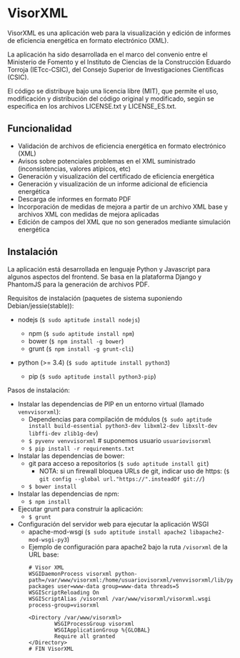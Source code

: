 VisorXML
========

VisorXML es una aplicación web para la visualización y edición de informes de eficiencia energética en formato electrónico (XML).

La aplicación ha sido desarrollada en el marco del convenio entre el Ministerio de Fomento y el Instituto de Ciencias de la Construcción Eduardo Torroja (IETcc-CSIC), del Consejo Superior de Investigaciones Científicas (CSIC).

El código se distribuye bajo una licencia libre (MIT), que permite el uso, modificación y distribución del código original y modificado, según se especifica en los archivos LICENSE.txt y LICENSE_ES.txt.

Funcionalidad
-------------

- Validación de archivos de eficiencia energética en formato electrónico (XML)
- Avisos sobre potenciales problemas en el XML suministrado (inconsistencias, valores atípicos, etc)
- Generación y visualización del certificado de eficiencia energética
- Generación y visualización de un informe adicional de eficiencia energética
- Descarga de informes en formato PDF
- Incorporación de medidas de mejora a partir de un archivo XML base y archivos XML con medidas de mejora aplicadas
- Edición de campos del XML que no son generados mediante simulación energética

Instalación
-----------

La aplicación está desarrollada en lenguaje Python y Javascript para algunos aspectos del frontend. Se basa en la plataforma Django y PhantomJS para la generación de archivos PDF.

Requisitos de instalación (paquetes de sistema suponiendo Debian/jessie(stable)):

* nodejs (`$ sudo aptitude install nodejs`)
    * npm (`$ sudo aptitude install npm`)
    * bower (`$ npm install -g bower`)
    * grunt (`$ npm install -g grunt-cli`)

* python (>= 3.4) (`$ sudo aptitude install python3`)
    * pip (`$ sudo aptitude install python3-pip`)

Pasos de instalación:

* Instalar las dependencias de PIP en un entorno virtual (llamado `venvvisorxml`):
    * Dependencias para compilación de módulos (`$ sudo aptitude install build-essential python3-dev libxml2-dev libxslt-dev libffi-dev zlib1g-dev`)
    * `$ pyvenv venvvisorxml` # suponemos usuario `usuariovisorxml`
    * `$ pip install -r requirements.txt`
* Instalar las dependencias de bower:
    * git para acceso a repositorios (`$ sudo aptitude install git`)
        * NOTA: si un firewall bloquea URLs de git, indicar uso de https: (`$ git config --global url."https://".insteadOf git://`)
    * `$ bower install`
* Instalar las dependencias de npm:
    * `$ npm install`
* Ejecutar grunt para construir la aplicación:
    * `$ grunt`
* Configuración del servidor web para ejecutar la aplicación WSGI
    * apache-mod-wsgi (`$ sudo aptitude install apache2 libapache2-mod-wsgi-py3`)
    * Ejemplo de configuración para apache2 bajo la ruta `/visorxml` de la URL base:
        ```
        # Visor XML
        WSGIDaemonProcess visorxml python-path=/var/www/visorxml:/home/usuariovisorxml/venvvisorxml/lib/python3.4/site-packages user=www-data group=www-data threads=5
        WSGIScriptReloading On
        WSGIScriptAlias /visorxml /var/www/visorxml/visorxml.wsgi process-group=visorxml

        <Directory /var/www/visorxml>
                WSGIProcessGroup visorxml
                WSGIApplicationGroup %{GLOBAL}
                Require all granted
        </Directory>
        # FIN VisorXML
        ```

